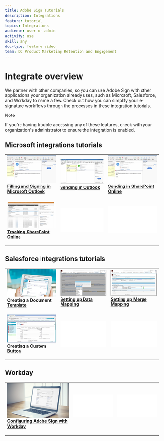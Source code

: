 ```yaml
---
title: Adobe Sign Tutorials
description: Integrations
feature: tutorial
topics: Integrations
audience: user or admin
activity: use
skill: any
doc-type: feature video
team: DC Product Marketing Retention and Engagement
---
```


# Integrate overview

We partner with other companies, so you can use Adobe Sign with other applications your organization already uses, such as Microsoft, Salesforce, and Workday to name a few. Check out how you can simplify your e-signature workflows through the processes in these integration tutorials. 

>[!NOTE]
> If you're having trouble accessing any of these features, check with your organization's administrator to ensure the integration is enabled.

## Microsoft integrations tutorials

<table>
<tr>
  <td>
    <a href="Filling and Signing in Microsoft Outlook">
      <img alt="Filling and Signing in Microsoft Outlook" src="assets/MS-FillSign.png" />
    </a>
    <div>
    <a href="Filling and Signing in Microsoft Outlook"><strong>Filling and Signing in Microsoft Outlook</strong></a>
    </div>
    <br>
  </td>
  <td>
    <a href="send-for-signature-with-outlook.md">
      <img alt="Sending in Outlook" src="assets/MS-SendOutlook.png" />
    </a>
    <div>
    <a href="send-for-signature-with-outlook.md"><strong>Sending in Outlook</strong></a>
    </div>
    <br>
  </td>
  <td>
    <a href="send-for-signature-with-sharepoint-online.md">
      <img alt="Sending in SharePoint Online" src="assets/MS-SendSP.png" />
    </a>
    <div>
    <a href="send-for-signature-with-sharepoint-online.md"><strong>Sending in SharePoint Online</strong></a>
    </div>
    <br>
  </td>
</tr>
<tr>
  <td>
    <a href="track-an-agreement-with-sharepoint-online.md">
      <img alt="Tracking SharePoint Online" src="assets/MS-TrackSP.png" />
    </a>
    <div>
    <a href="track-an-agreement-with-sharepoint-online.md"><strong>Tracking SharePoint Online</strong></a>
    </div>
    <br>
  </td>
   <td>
    <img alt="Spacer" src="assets/Whitespacer.png" />
    <div>
    <br>
  </td>
  <td>
    <img alt="Spacer" src="assets/Whitespacer.png" />
    <div>
    <br>
  </td>
</tr>
</table>

## Salesforce integrations tutorials

<table>
<tr>
  <td>
    <a href="create-an-agreement-template.md">
      <img alt="Creating a Document Template" src="assets/SF-Template.png" />
    </a>
    <div>
    <a href="create-an-agreement-template.md"><strong>Creating a Document Template</strong></a>
    </div>
    <br>
  </td>
  <td>
    <a href="set-up-data-mapping.md">
      <img alt="Setting up Data Mapping" src="assets/SF-DataMapping.png" />
    </a>
    <div>
    <a href="set-up-data-mapping.md"><strong>Setting up Data Mapping</strong></a>
    </div>
    <br>
  </td>
  <td>
    <a href="set-up-merging-map.md">
      <img alt="Setting up Merge Mapping" src="assets/SF-MergeMapping.png" />
    </a>
    <div>
    <a href="set-up-merging-map.md"><strong>Setting up Merge Mapping<strong></a>
    </div>
    <br>
  </td>
</tr>
<tr>
  <td>
    <a href="create-a-custom-button.md">
      <img alt="Creating a Custom Button" src="assets/SF-Button.png" />
    </a>
    <div>
    <a href="create-a-custom-button.md"><strong>Creating a Custom Button</strong></a>
    </div>
    <br>
  </td>
  <td>
    <img alt="Spacer" src="assets/Whitespacer.png" />
    <div>
    <br>
  </td>
  <td>
    <img alt="Spacer" src="assets/Whitespacer.png" />
    <div>
    <br>
  </td>
</tr>
</table>

## Workday

<table>
<tr>
  <td>
    <a href="workday.md">
      <img alt="Configuring Adobe Sign with Workday" src="assets/WD-Configure.png" />
    </a>
    <div>
    <a href="workday.md"><strong>Configuring Adobe Sign with Workday</strong></a>
    </div>
    <br>
  </td>
   <td>
    <img alt="Spacer" src="assets/Whitespacer.png" />
    <div>
    <br>
  </td>
  <td>
    <img alt="Spacer" src="assets/Whitespacer.png" />
    <div>
    <br>
  </td>
</tr>
</table>
